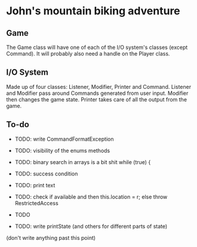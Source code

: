John's mountain biking adventure
================================

Game
----

The Game class will have one of each of the I/O system's classes (except Command). It will probably also need a handle on the Player class.

I/O System
----------

Made up of four classes: Listener, Modifier, Printer and Command. Listener and Modifier pass around Commands generated from user input. Modifier then changes the game state. Printer takes care of all the output from the game.

To-do
-----


* TODO: write CommandFormatException 

* TODO: visibility of the enums methods 

* TODO: binary search in arrays is a bit shit while (true) { 

* TODO: success condition 

* TODO: print text 

* TODO: check if available and then this.location = r; else throw RestrictedAccess 

* TODO 

* TODO: write printState (and others for different parts of state)

(don't write anything past this point)

